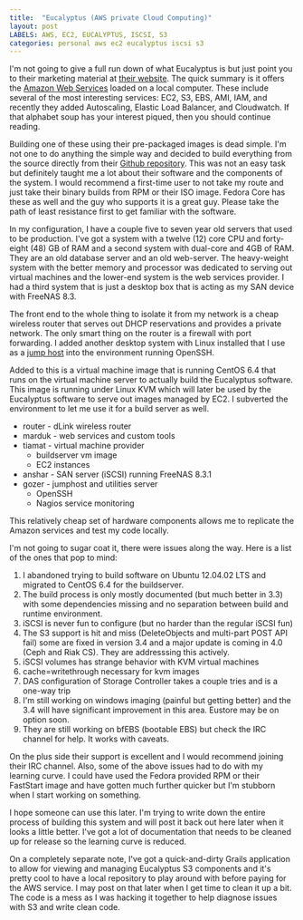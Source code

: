 ```yaml
---
title:  "Eucalyptus (AWS private Cloud Computing)"
layout: post
LABELS: AWS, EC2, EUCALYPTUS, ISCSI, S3
categories: personal aws ec2 eucalyptus iscsi s3
---
```


I'm not going to give a full run down of what Eucalyptus is but just point you to their marketing material at [their website](http://www.eucalyptus.com/). The quick summary is it offers the [Amazon Web Services](http://aws.amazon.com/) loaded on a local computer.  These include several of the most interesting services: EC2, S3, EBS, AMI, IAM, and recently they added Autoscaling, Elastic Load Balancer, and Cloudwatch. If that alphabet soup has your interest piqued, then you should continue reading.

Building one of these using their pre-packaged images is dead simple. I'm not one to do anything the simple way and decided to build everything from the source directly from their [Github repository](https://github.com/eucalyptus/eucalyptus). This was not an easy task but definitely taught me a lot about their software and the components of the system.  I would recommend a first-time user to not take my route and just take their binary builds from RPM or their ISO image. Fedora Core has these as well and the guy who supports it is a great guy. Please take the path of least resistance first to get familiar with the software.

<!-- excerpt-end -->

In my configuration, I have a couple five to seven year old servers that used to be production. I've got a system with a twelve (12) core CPU and forty-eight (48) GB of RAM and a second system with dual-core and 4GB of RAM. They are an old database server and an old web-server. The heavy-weight system with the better memory and processor was dedicated to serving out virtual machines and the lower-end system is the web services provider. I had a third system that is just a desktop box that is acting as my SAN device with FreeNAS 8.3.

The front end to the whole thing to isolate it from my network is a cheap wireless router that serves out DHCP reservations and provides a private network. The only smart thing on the router is a firewall with port forwarding. I added another desktop system with Linux installed that I use as a [jump host](http://en.wikipedia.org/wiki/Jump_Server) into the environment running OpenSSH.

Added to this is a virtual machine image that is running CentOS 6.4 that runs on the virtual machine server to actually build the Eucalyptus software. This image is running under Linux KVM which will later be used by the Eucalyptus software to serve out images managed by EC2. I subverted the environment to let me use it for a build server as well.

* router - dLink wireless router
* marduk - web services and custom tools
* tiamat - virtual machine provider
  * buildserver vm image
  * EC2 instances
* anshar - SAN server (iSCSI) running FreeNAS 8.3.1
* gozer - jumphost and utilities server
  * OpenSSH
  * Nagios service monitoring

This relatively cheap set of hardware components allows me to replicate the Amazon services and test my code locally.

I'm not going to sugar coat it, there were issues along the way.  Here is a list of the ones that pop to mind:

1. I abandoned trying to build software on Ubuntu 12.04.02 LTS and migrated to CentOS 6.4 for the buildserver.
2. The build process is only mostly documented (but much better in 3.3) with some dependencies missing and no separation between build and runtime environment.
3. iSCSI is never fun to configure (but no harder than the regular iSCSI fun)
4. The S3 support is hit and miss (DeleteObjects and multi-part POST API fail) some are fixed in version 3.4 and a major update is coming in 4.0 (Ceph and Riak CS). They are addresssing this actively.
5. iSCSI volumes has strange behavior with KVM virtual machines
  1. cache=writethrough necessary for kvm images
  2. DAS configuration of Storage Controller takes a couple tries and is a one-way trip
6. I'm still working on windows imaging (painful but getting better) and the 3.4 will have significant improvement in this area. Eustore may be on option soon.
7. They are still working on bfEBS (bootable EBS) but check the IRC channel for help. It works with caveats.

On the plus side their support is excellent and I would recommend joining their IRC channel. Also, some of the above issues had to do with my learning curve. I could have used the Fedora provided RPM or their FastStart image and have gotten much further quicker but I'm stubborn when I start working on something.

I hope someone can use this later.  I'm trying to write down the entire process of building this system and will post it back out here later when it looks a little better. I've got a lot of documentation that needs to be cleaned up for release so the learning curve is reduced.

On a completely separate note, I've got a quick-and-dirty Grails application to allow for viewing and managing Eucalyptus S3 components and it's pretty cool to have a local repository to play around with before paying for the AWS service. I may post on that later when I get time to clean it up a bit. The code is a mess as I was hacking it together to help diagnose issues with S3 and write clean code.
